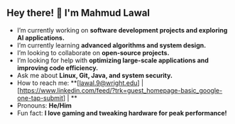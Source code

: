 ## Hey there! 👋 I'm Mahmud Lawal  

- I’m currently working on **software development projects and exploring AI applications.**  
- I’m currently learning **advanced algorithms and system design.**  
- I’m looking to collaborate on **open-source projects.**  
- I’m looking for help with **optimizing large-scale applications and improving code efficiency.**  
- Ask me about **Linux, Git, Java, and system security.**  
- How to reach me: **[lawal.9@wright.edu] | [https://www.linkedin.com/feed/?trk=guest_homepage-basic_google-one-tap-submit] | **  
- Pronouns: **He/Him**  
- Fun fact: **I love gaming and tweaking hardware for peak performance!**  

 
